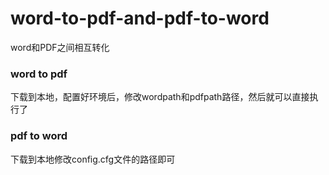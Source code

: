 # word-to-pdf-and-pdf-to-word
word和PDF之间相互转化

### word to pdf
下载到本地，配置好环境后，修改wordpath和pdfpath路径，然后就可以直接执行了

### pdf to word
下载到本地修改config.cfg文件的路径即可
